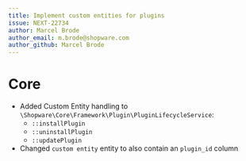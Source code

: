 ```yaml
---
title: Implement custom entities for plugins
issue: NEXT-22734
author: Marcel Brode
author_email: m.brode@shopware.com
author_github: Marcel Brode
---
```

# Core
* Added Custom Entity handling to `\Shopware\Core\Framework\Plugin\PluginLifecycleService`:
  * `::installPlugin`
  * `::uninstallPlugin`
  * `::updatePlugin`
* Changed `custom entity` entity to also contain an `plugin_id` column
